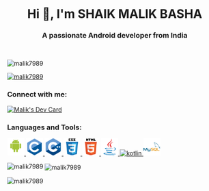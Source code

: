 <h1 align="center">Hi 👋, I'm SHAIK MALIK BASHA</h1>
<h3 align="center">A passionate Android developer from India</h3>
<img src=""/>

<p align="left"> <img src="https://komarev.com/ghpvc/?username=malik7989&label=Profile%20views&color=0e75b6&style=flat" alt="malik7989" /> </p>

<p align="left"> <a href="https://github.com/ryo-ma/github-profile-trophy"><img src="https://github-profile-trophy.vercel.app/?username=malik7989" alt="malik7989" /></a> </p>

<h3 align="left">Connect with me:</h3>
<p align="left">
</p>

<a href="https://app.daily.dev/malik28"><img src="https://api.daily.dev/devcards/v2/UaqlYV97YO4iZ2EApyNRW.png?type=default&r=w41" width="356" alt="Malik's Dev Card"/></a>



<h3 align="left">Languages and Tools:</h3>
<p align="left"> <a href="https://developer.android.com" target="_blank" rel="noreferrer"> <img src="https://raw.githubusercontent.com/devicons/devicon/master/icons/android/android-original-wordmark.svg" alt="android" width="40" height="40"/> </a> <a href="https://www.cprogramming.com/" target="_blank" rel="noreferrer"> <img src="https://raw.githubusercontent.com/devicons/devicon/master/icons/c/c-original.svg" alt="c" width="40" height="40"/> </a> <a href="https://www.w3schools.com/cpp/" target="_blank" rel="noreferrer"> <img src="https://raw.githubusercontent.com/devicons/devicon/master/icons/cplusplus/cplusplus-original.svg" alt="cplusplus" width="40" height="40"/> </a> <a href="https://www.w3schools.com/css/" target="_blank" rel="noreferrer"> <img src="https://raw.githubusercontent.com/devicons/devicon/master/icons/css3/css3-original-wordmark.svg" alt="css3" width="40" height="40"/> </a> <a href="https://www.w3.org/html/" target="_blank" rel="noreferrer"> <img src="https://raw.githubusercontent.com/devicons/devicon/master/icons/html5/html5-original-wordmark.svg" alt="html5" width="40" height="40"/> </a> <a href="https://www.java.com" target="_blank" rel="noreferrer"> <img src="https://raw.githubusercontent.com/devicons/devicon/master/icons/java/java-original.svg" alt="java" width="40" height="40"/> </a> <a href="https://kotlinlang.org" target="_blank" rel="noreferrer"> <img src="https://www.vectorlogo.zone/logos/kotlinlang/kotlinlang-icon.svg" alt="kotlin" width="40" height="40"/> </a> <a href="https://www.mysql.com/" target="_blank" rel="noreferrer"> <img src="https://raw.githubusercontent.com/devicons/devicon/master/icons/mysql/mysql-original-wordmark.svg" alt="mysql" width="40" height="40"/> </a> </p>

<p><img align="left" src="https://github-readme-stats.vercel.app/api/top-langs?username=malik7989&show_icons=true&locale=en&layout=compact" alt="malik7989" /></p>

<p>&nbsp;<img align="center" src="https://github-readme-stats.vercel.app/api?username=malik7989&show_icons=true&locale=en" alt="malik7989" /></p>

<p><img align="center" src="https://github-readme-streak-stats.herokuapp.com/?user=malik7989&" alt="malik7989" /></p>
